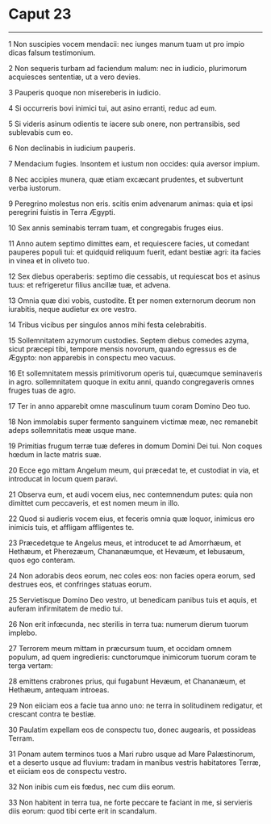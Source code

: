 # Caput 23

***

1 Non suscipies vocem mendacii: nec iunges manum tuam ut pro impio dicas falsum testimonium.

2 Non sequeris turbam ad faciendum malum: nec in iudicio, plurimorum acquiesces sententiæ, ut a vero devies.

3 Pauperis quoque non misereberis in iudicio.

4 Si occurreris bovi inimici tui, aut asino erranti, reduc ad eum.

5 Si videris asinum odientis te iacere sub onere, non pertransibis, sed sublevabis cum eo.

6 Non declinabis in iudicium pauperis.

7 Mendacium fugies. Insontem et iustum non occides: quia aversor impium.

8 Nec accipies munera, quæ etiam excæcant prudentes, et subvertunt verba iustorum.

9 Peregrino molestus non eris. scitis enim advenarum animas: quia et ipsi peregrini fuistis in Terra Ægypti.

10 Sex annis seminabis terram tuam, et congregabis fruges eius.

11 Anno autem septimo dimittes eam, et requiescere facies, ut comedant pauperes populi tui: et quidquid reliquum fuerit, edant bestiæ agri: ita facies in vinea et in oliveto tuo.

12 Sex diebus operaberis: septimo die cessabis, ut requiescat bos et asinus tuus: et refrigeretur filius ancillæ tuæ, et advena.

13 Omnia quæ dixi vobis, custodite. Et per nomen externorum deorum non iurabitis, neque audietur ex ore vestro.

14 Tribus vicibus per singulos annos mihi festa celebrabitis.

15 Sollemnitatem azymorum custodies. Septem diebus comedes azyma, sicut præcepi tibi, tempore mensis novorum, quando egressus es de Ægypto: non apparebis in conspectu meo vacuus.

16 Et sollemnitatem messis primitivorum operis tui, quæcumque seminaveris in agro. sollemnitatem quoque in exitu anni, quando congregaveris omnes fruges tuas de agro.

17 Ter in anno apparebit omne masculinum tuum coram Domino Deo tuo.

18 Non immolabis super fermento sanguinem victimæ meæ, nec remanebit adeps sollemnitatis meæ usque mane.

19 Primitias frugum terræ tuæ deferes in domum Domini Dei tui. Non coques hœdum in lacte matris suæ.

20 Ecce ego mittam Angelum meum, qui præcedat te, et custodiat in via, et introducat in locum quem paravi.

21 Observa eum, et audi vocem eius, nec contemnendum putes: quia non dimittet cum peccaveris, et est nomen meum in illo.

22 Quod si audieris vocem eius, et feceris omnia quæ loquor, inimicus ero inimicis tuis, et affligam affligentes te.

23 Præcedetque te Angelus meus, et introducet te ad Amorrhæum, et Hethæum, et Pherezæum, Chananæumque, et Hevæum, et Iebusæum, quos ego conteram.

24 Non adorabis deos eorum, nec coles eos: non facies opera eorum, sed destrues eos, et confringes statuas eorum.

25 Servietisque Domino Deo vestro, ut benedicam panibus tuis et aquis, et auferam infirmitatem de medio tui.

26 Non erit infœcunda, nec sterilis in terra tua: numerum dierum tuorum implebo.

27 Terrorem meum mittam in præcursum tuum, et occidam omnem populum, ad quem ingredieris: cunctorumque inimicorum tuorum coram te terga vertam:

28 emittens crabrones prius, qui fugabunt Hevæum, et Chananæum, et Hethæum, antequam introeas.

29 Non eiiciam eos a facie tua anno uno: ne terra in solitudinem redigatur, et crescant contra te bestiæ.

30 Paulatim expellam eos de conspectu tuo, donec augearis, et possideas Terram.

31 Ponam autem terminos tuos a Mari rubro usque ad Mare Palæstinorum, et a deserto usque ad fluvium: tradam in manibus vestris habitatores Terræ, et eiiciam eos de conspectu vestro.

32 Non inibis cum eis fœdus, nec cum diis eorum.

33 Non habitent in terra tua, ne forte peccare te faciant in me, si servieris diis eorum: quod tibi certe erit in scandalum.

